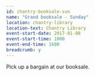 ```yaml
---
id: chantry-booksale-sun
name: "Grand booksale - Sunday"
location: chantry-library
location-text: Chantry Library
event-start-date: 2017-01-08
event-start-time: 1000
event-end-time: 1600
breadcrumb: y
---
```


Pick up a bargain at our booksale.
